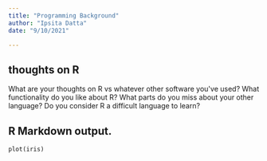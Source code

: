 ```yaml
---
title: "Programming Background"
author: "Ipsita Datta"
date: "9/10/2021"

---
```


## thoughts on R
What are your thoughts on R vs whatever other software you've used?  What functionality do you like about R?  What parts do you miss about your other language?  Do you consider R a difficult language to learn?
##  R Markdown output.
```{r}
plot(iris)
```